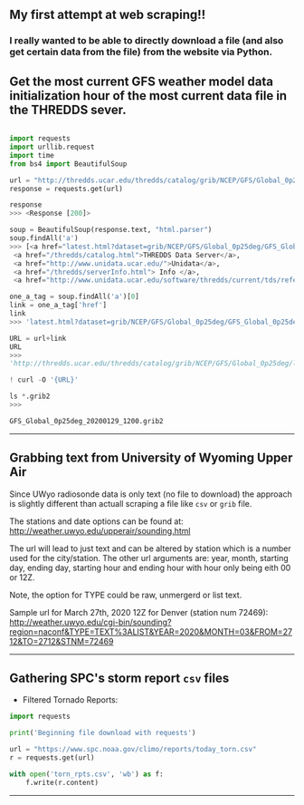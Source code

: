 ## My first attempt at web scraping!!

### I really wanted to be able to directly download a file (and also get certain data from the file) from the website via Python.

## Get the most current GFS weather model data initialization hour of the most current data file in the THREDDS sever.

~~~Python

import requests
import urllib.request
import time
from bs4 import BeautifulSoup

url = "http://thredds.ucar.edu/thredds/catalog/grib/NCEP/GFS/Global_0p25deg/latest.html"
response = requests.get(url)

response
>>> <Response [200]>

soup = BeautifulSoup(response.text, "html.parser")
soup.findAll('a')
>>> [<a href="latest.html?dataset=grib/NCEP/GFS/Global_0p25deg/GFS_Global_0p25deg_20200129_1200.grib2"><tt>GFS_Global_0p25deg_20191010_1200.grib2</tt></a>,
 <a href="/thredds/catalog.html">THREDDS Data Server</a>,
 <a href="http://www.unidata.ucar.edu/">Unidata</a>,
 <a href="/thredds/serverInfo.html"> Info </a>,
 <a href="http://www.unidata.ucar.edu/software/thredds/current/tds/reference/index.html"> Documentation</a>]

one_a_tag = soup.findAll('a')[0]
link = one_a_tag['href']
link
>>> 'latest.html?dataset=grib/NCEP/GFS/Global_0p25deg/GFS_Global_0p25deg_20200129_1200.grib2'

URL = url+link
URL
>>>
'http://thredds.ucar.edu/thredds/catalog/grib/NCEP/GFS/Global_0p25deg/latest.htmllatest.html?dataset=grib/NCEP/GFS/Global_0p25deg/GFS_Global_0p25deg_20200129_1200.grib2'

! curl -O '{URL}'

ls *.grib2
>>>

GFS_Global_0p25deg_20200129_1200.grib2
~~~

---

## Grabbing text from University of Wyoming Upper Air

Since UWyo radiosonde data is only text (no file to download) the approach is slightly different than actuall scraping a file like ```csv``` or ```grib``` file.

The stations and date options can be found at: http://weather.uwyo.edu/upperair/sounding.html

The url will lead to just text and can be altered by station which is a number used for the city/station. The other url arguments are: year, month, starting day, ending day, starting hour and ending hour with hour only being eith 00 or 12Z. 

Note, the option for TYPE could be raw, unmergerd or list text.

Sample url for March 27th, 2020 12Z for Denver (station num 72469):
http://weather.uwyo.edu/cgi-bin/sounding?region=naconf&TYPE=TEXT%3ALIST&YEAR=2020&MONTH=03&FROM=2712&TO=2712&STNM=72469




---

## Gathering SPC's storm report ```csv``` files

* Filtered Tornado Reports:

~~~Python
import requests

print('Beginning file download with requests')

url = "https://www.spc.noaa.gov/climo/reports/today_torn.csv"
r = requests.get(url)

with open('torn_rpts.csv', 'wb') as f:
    f.write(r.content)
~~~

---